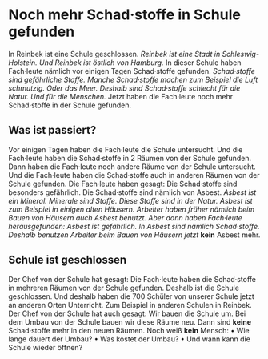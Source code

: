# Noch mehr Schad·stoffe in Schule gefunden

In Reinbek ist eine Schule geschlossen. 
*Reinbek ist eine Stadt in Schleswig-Holstein.* 
*Und Reinbek ist östlich von Hamburg.* In dieser Schule haben Fach·leute nämlich vor einigen Tagen Schad·stoffe gefunden. 
*Schad·stoffe sind gefährliche Stoffe.* 
*Manche Schad·stoffe machen zum Beispiel die Luft schmutzig.* 
*Oder das Meer.* 
*Deshalb sind Schad·stoffe schlecht für die Natur.* 
*Und für die Menschen.* Jetzt haben die Fach·leute noch mehr Schad·stoffe in der Schule gefunden. 

## Was ist passiert?
Vor einigen Tagen haben die Fach·leute die Schule untersucht. Und die Fach·leute haben die Schad·stoffe in 2 Räumen von der Schule gefunden. Dann haben die Fach·leute noch andere Räume von der Schule untersucht. Und die Fach·leute haben die Schad·stoffe auch in anderen Räumen von der Schule gefunden. Die Fach·leute haben gesagt: Die Schad·stoffe sind besonders gefährlich. Die Schad·stoffe sind nämlich von Asbest. 
*Asbest ist ein Mineral.* 
*Minerale sind Stoffe.* 
*Diese Stoffe sind in der Natur.* 
*Asbest ist zum Beispiel in einigen alten Häusern.* 
*Arbeiter haben früher nämlich beim Bauen von Häusern auch Asbest benutzt.* 
*Aber dann haben Fach·leute herausgefunden:* 
*Asbest ist gefährlich.* 
*In Asbest sind nämlich Schad·stoffe.* 
*Deshalb benutzen Arbeiter beim Bauen von Häusern jetzt* **kein** Asbest mehr. 

## Schule ist geschlossen
Der Chef von der Schule hat gesagt: Die Fach·leute haben die Schad·stoffe in mehreren Räumen von der Schule gefunden. Deshalb ist die Schule geschlossen. Und deshalb haben die 700 Schüler von unserer Schule jetzt an anderen Orten Unterricht. Zum Beispiel in anderen Schulen in Reinbek. Der Chef von der Schule hat auch gesagt: Wir bauen die Schule um. Bei dem Umbau von der Schule bauen wir diese Räume neu. Dann sind **keine** Schad·stoffe mehr in den neuen Räumen. 
Noch weiß **kein** Mensch: • Wie lange dauert der Umbau? • Was kostet der Umbau? • Und wann kann die Schule wieder öffnen? 
